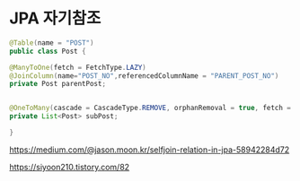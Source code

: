# JPA 자기참조

```JAVA
@Table(name = "POST")
public class Post {  

@ManyToOne(fetch = FetchType.LAZY)
@JoinColumn(name="POST_NO",referencedColumnName = "PARENT_POST_NO")
private Post parentPost;


@OneToMany(cascade = CascadeType.REMOVE, orphanRemoval = true, fetch = FetchType.LAZY, mappedBy = "parentPost")
private List<Post> subPost;

}
```







https://medium.com/@jason.moon.kr/selfjoin-relation-in-jpa-58942284d72



https://siyoon210.tistory.com/82